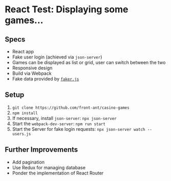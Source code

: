 # React Test: Displaying some games...

## Specs
* React app
* Fake user login (achieved via `json-server`)
* Games can be displayed as list or grid, user can switch between the two
* Responsive design
* Build via Webpack
* Fake data provided by [`faker.js`](https://github.com/marak/Faker.js/)

## Setup
1. `git clone https://github.com/front-ant/casino-games`
1. `npm install`
1. If necessary, install `json-server`: `npx json-server`
1. Start the `webpack-dev-server`:  `npm run start`
1. Start the Server for fake login requests: `npx json-server watch --users.js`

## Further Improvements
* Add pagination
* Use Redux for managing database
* Ponder the implementation of React Router
